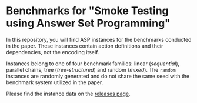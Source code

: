 # Benchmarks for "Smoke Testing using Answer Set Programming"

In this repository, you will find ASP instances for the benchmarks conducted in the paper.
These instances contain action definitions and their dependencies, not the encoding itself.

Instances belong to one of four benchmark families: linear (*sequential*), parallel chains, tree (*tree-structured*) and random (*mixed*).
The `random` instances are randomly generated and do not share the same seed with the benchmark system utilized in the paper. 

Please find the instance data on the [releases page](https://github.com/vroland/smoke-testing-benchmarks/releases/tag/v0.1).
